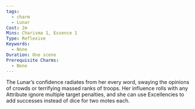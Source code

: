 ```yaml
---
tags:
  - charm
  - Lunar
Cost: 2m
Mins: Charisma 1, Essence 1
Type: Reflexive
Keywords:
  - None
Duration: One scene
Prerequisite Charms:
  - None
---
```

The Lunar’s confidence radiates from her every word, swaying the opinions of crowds or terrifying massed ranks of troops. Her influence rolls with any Attribute ignore multiple target penalties, and she can use Excellencies to add successes instead of dice for two motes each.